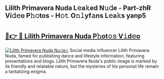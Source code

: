## Lilith Primavera Nuda L𝚎a𝚔ed N𝚞𝚍e - Part-zhR Vi𝚍𝚎o P𝚑𝚘tos - H𝚘𝚝 O𝚗𝚕yf𝚊ns L𝚎a𝚔s yanp5

# <h2><a href="http://kf1be7.oniu.top/?m=Lilith+Primavera+Nuda">🔗👉 🔴 Lilith Primavera Nuda P𝚑ot𝚘𝚜 V𝚒d𝚎o</a></h2>

[![Lilith Primavera Nuda Nu𝚍e𝚜](https://i.imgur.com/0qMVB7G.gif)](http://kf1be7.oniu.top/?m=Lilith+Primavera+Nuda)
Social media influencer Lilith Primavera Nuda, famed for publishing dance and lifestyle information, featuring presentations and blogs. Lilith Primavera Nuda's public image is marked by its friendly and relatable nature, but the mysteries of his personal life remain a tantalizing enigma.  
